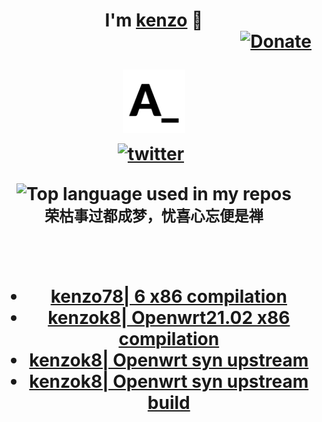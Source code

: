 <p>
  <h1 align="center">
    <b>I'm <a href="https://t.me/joinchat/JjxmyRZZXJWb74I-sCrryA">kenzo</a> 🎈</b>

<div align="right">
  <a href="https://google.com/donate">
    <img src="https://img.shields.io/badge/$-support-ff69b4.svg?style=flat" alt="Donate" />
  </a>
</div>

<p align="center">
  <a href="https://google.com">
    <img width="100" src="https://github.com/aralroca/aralroca.com/raw/master/public/images/logo.svg" alt="logo" />
  </a>
</p>

<p align="center" style="margin: -20px 0 30px">
   <a href="https://twitter.com/kenzo" target="_blank" style='margin-right:10px'>
    <img align="center" src="https://cdn.jsdelivr.net/npm/simple-icons@3.0.1/icons/twitter.svg" alt="twitter" height="22px" width="22px" />
  </a>
</p>
<div align="center">
  <img width="" src="https://github-readme-stats.vercel.app/api/top-langs/?username=aralroca&layout=compact&hide_title=1&card_width=300" alt="Top language used in my repos" />
  <br />
  <small>荣枯事过都成梦，忧喜心忘便是禅</small>
  <br />
  <br />
</div>
<br />

+ [kenzo78| 6 x86 compilation](https://github.com/kenzok8/openwrt_Build)
+ [kenzok8| Openwrt21.02 x86 compilation](https://github.com/kenzok78/Build-OpenWrt)
+ [kenzok8| Openwrt syn upstream](https://github.com/kenzok8/small-package)
+ [kenzok8| Openwrt syn upstream build](https://github.com/kenzok8/small-package)
